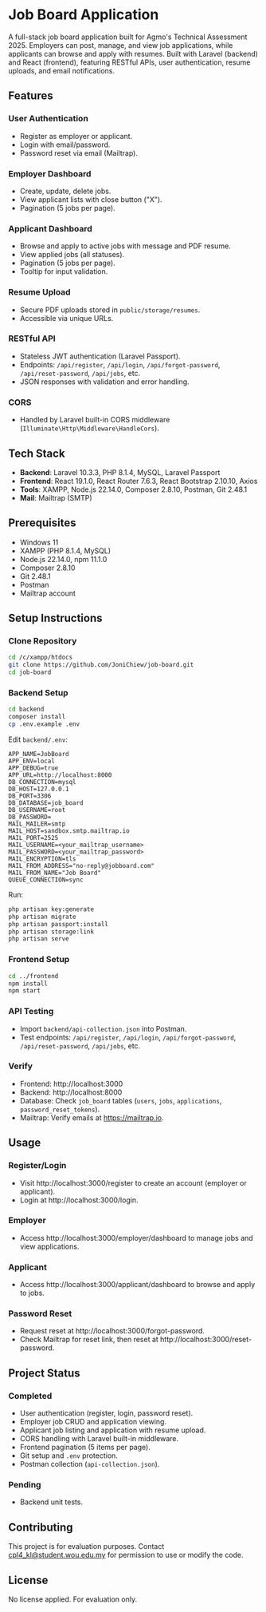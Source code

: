 # Job Board Application

A full-stack job board application built for Agmo's Technical Assessment 2025. Employers can post, manage, and view job applications, while applicants can browse and apply with resumes. Built with Laravel (backend) and React (frontend), featuring RESTful APIs, user authentication, resume uploads, and email notifications.

## Features

### User Authentication

- Register as employer or applicant.
- Login with email/password.
- Password reset via email (Mailtrap).

### Employer Dashboard

- Create, update, delete jobs.
- View applicant lists with close button ("X").
- Pagination (5 jobs per page).

### Applicant Dashboard

- Browse and apply to active jobs with message and PDF resume.
- View applied jobs (all statuses).
- Pagination (5 jobs per page).
- Tooltip for input validation.

### Resume Upload

- Secure PDF uploads stored in `public/storage/resumes`.
- Accessible via unique URLs.

### RESTful API

- Stateless JWT authentication (Laravel Passport).
- Endpoints: `/api/register`, `/api/login`, `/api/forgot-password`, `/api/reset-password`, `/api/jobs`, etc.
- JSON responses with validation and error handling.

### CORS

- Handled by Laravel built-in CORS middleware (`Illuminate\Http\Middleware\HandleCors`).

## Tech Stack

- **Backend**: Laravel 10.3.3, PHP 8.1.4, MySQL, Laravel Passport
- **Frontend**: React 19.1.0, React Router 7.6.3, React Bootstrap 2.10.10, Axios
- **Tools**: XAMPP, Node.js 22.14.0, Composer 2.8.10, Postman, Git 2.48.1
- **Mail**: Mailtrap (SMTP)

## Prerequisites

- Windows 11
- XAMPP (PHP 8.1.4, MySQL)
- Node.js 22.14.0, npm 11.1.0
- Composer 2.8.10
- Git 2.48.1
- Postman
- Mailtrap account

## Setup Instructions

### Clone Repository

```bash
cd /c/xampp/htdocs
git clone https://github.com/JoniChiew/job-board.git
cd job-board
```

### Backend Setup

```bash
cd backend
composer install
cp .env.example .env
```

Edit `backend/.env`:

```env
APP_NAME=JobBoard
APP_ENV=local
APP_DEBUG=true
APP_URL=http://localhost:8000
DB_CONNECTION=mysql
DB_HOST=127.0.0.1
DB_PORT=3306
DB_DATABASE=job_board
DB_USERNAME=root
DB_PASSWORD=
MAIL_MAILER=smtp
MAIL_HOST=sandbox.smtp.mailtrap.io
MAIL_PORT=2525
MAIL_USERNAME=<your_mailtrap_username>
MAIL_PASSWORD=<your_mailtrap_password>
MAIL_ENCRYPTION=tls
MAIL_FROM_ADDRESS="no-reply@jobboard.com"
MAIL_FROM_NAME="Job Board"
QUEUE_CONNECTION=sync
```

Run:

```bash
php artisan key:generate
php artisan migrate
php artisan passport:install
php artisan storage:link
php artisan serve
```

### Frontend Setup

```bash
cd ../frontend
npm install
npm start
```

### API Testing

- Import `backend/api-collection.json` into Postman.
- Test endpoints: `/api/register`, `/api/login`, `/api/forgot-password`, `/api/reset-password`, `/api/jobs`, etc.

### Verify

- Frontend: http://localhost:3000
- Backend: http://localhost:8000
- Database: Check `job_board` tables (`users`, `jobs`, `applications`, `password_reset_tokens`).
- Mailtrap: Verify emails at https://mailtrap.io.

## Usage

### Register/Login

- Visit http://localhost:3000/register to create an account (employer or applicant).
- Login at http://localhost:3000/login.

### Employer

- Access http://localhost:3000/employer/dashboard to manage jobs and view applications.

### Applicant

- Access http://localhost:3000/applicant/dashboard to browse and apply to jobs.

### Password Reset

- Request reset at http://localhost:3000/forgot-password.
- Check Mailtrap for reset link, then reset at http://localhost:3000/reset-password.

## Project Status

### Completed

- User authentication (register, login, password reset).
- Employer job CRUD and application viewing.
- Applicant job listing and application with resume upload.
- CORS handling with Laravel built-in middleware.
- Frontend pagination (5 items per page).
- Git setup and `.env` protection.
- Postman collection (`api-collection.json`).

### Pending

- Backend unit tests.

## Contributing

This project is for evaluation purposes. Contact cpl4_kl@student.wou.edu.my for permission to use or modify the code.

## License

No license applied. For evaluation only.
